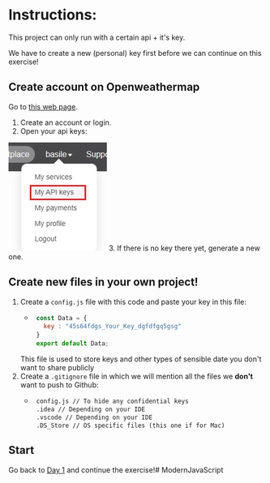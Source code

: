 # Instructions:

This project can only run with a certain api + it's key.

We have to create a new (personal) key first before we can continue on this exercise!

## Create account on Openweathermap

Go to [this web page](https://openweathermap.org/).

1. Create an account or login.
2. Open your api keys:

![](./myApiKeys.jpg)
3. If there is no key there yet, generate a new one.

## Create new files in your own project!

1. Create a `config.js` file with this code and paste your key in this file:
   * ```js
      const Data = {
        key : "45s64fdgs_Your_Key_dgfdfgq5gsg"
      }
      export default Data;
      ```
   This file is used to store keys and other types of sensible date you don't want to share publicly
2. Create a `.gitignore` file in which we will mention all the files we **don't** want to push to Github:
   * ```
      config.js // To hide any confidential keys
      .idea // Depending on your IDE
      .vscode // Depending on your IDE
      .DS_Store // OS specific files (this one if for Mac)
      ```
## Start

Go back to [Day 1](../Part1-Refactor) and continue the exercise!# ModernJavaScript
